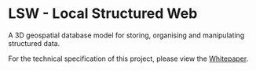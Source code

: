 # LSW - Local Structured Web
A 3D geospatial database model for storing, organising and manipulating structured data.

For the technical specification of this project, please view the [Whitepaper](https://github.com/RazzM13/LSW/blob/master/WHITEPAPER.md).
